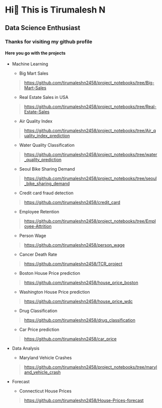 # Hi👋  This is Tirumalesh N
## Data Science Enthusiast 
### Thanks for visiting my github profile

#### Here you go with the projects

- Machine Learning
  - Big Mart Sales
  > https://github.com/tirumaleshn2458/project_notebooks/tree/Big-Mart-Sales
  - Real Estate Sales in USA
  > https://github.com/tirumaleshn2458/project_notebooks/tree/Real-Estate-Sales
  - Air Quality Index
  > https://github.com/tirumaleshn2458/project_notebooks/tree/Air_quality_index_prediction
  - Water Quality Classification
  > https://github.com/tirumaleshn2458/project_notebooks/tree/water_quality_prediction
  - Seoul Bike Sharing Demand
  > https://github.com/tirumaleshn2458/project_notebooks/tree/seoul_bike_sharing_demand
  - Credit card fraud detection
  > https://github.com/tirumaleshn2458/credit_card 
  - Employee Retention
  > https://github.com/tirumaleshn2458/project_notebooks/tree/Employee-Attrition
  - Person Wage
  > https://github.com/tirumaleshn2458/person_wage
  - Cancer Death Rate 
  > https://github.com/tirumaleshn2458/TCR_project
  - Boston House Price prediction
  > https://github.com/tirumaleshn2458/house_price_boston
  - Washington House Price prediction
  > https://github.com/tirumaleshn2458/house_price_wdc
  - Drug Classification
  > https://github.com/tirumaleshn2458/drug_classification
  - Car Price prediction
  > https://github.com/tirumaleshn2458/car_price
 
  
  

- Data Analysis
  - Maryland Vehicle Crashes
  > https://github.com/tirumaleshn2458/project_notebooks/tree/maryland_vehicle_crash
  > 
- Forecast
  - Connecticut House Prices
  > https://github.com/tirumaleshn2458/House-Prices-forecast
